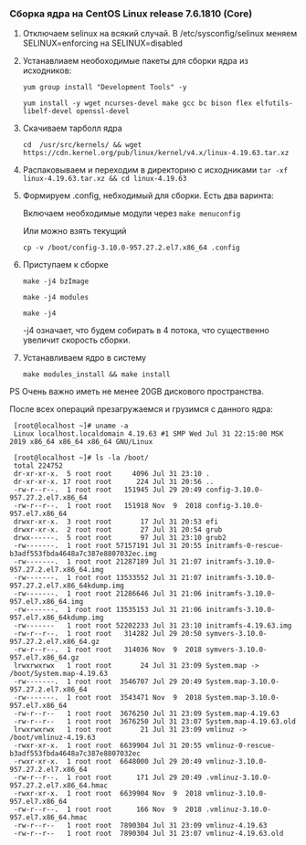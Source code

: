 ### Сборка ядра на CentOS Linux release 7.6.1810 (Core)

1. Отключаем selinux на всякий случай.
В /etc/sysconfig/selinux меняем SELINUX=enforcing на SELINUX=disabled
2. Устанавлиаем необоходимые пакеты для сборки ядра из исходников:

    `yum group install "Development Tools" -y`

    `yum install -y wget ncurses-devel make gcc bc bison flex elfutils-libelf-devel openssl-devel`

3. Скачиваем тарболл ядра

    `cd  /usr/src/kernels/ && wget https://cdn.kernel.org/pub/linux/kernel/v4.x/linux-4.19.63.tar.xz`
    
4. Распаковываем и переходим в директорию с исходниками
    `tar -xf linux-4.19.63.tar.xz && cd linux-4.19.63`
   
5. Формируем .config,  небходимый для сборки. Есть два варинта:

    Включаем необходимые модули через    `make menuconfig`
    
    Или можно взять текущий 

    `cp -v /boot/config-3.10.0-957.27.2.el7.x86_64 .config`

 6. Приступаем к сборке
 
    `make -j4 bzImage`
 
    `make -j4 modules`

    `make -j4`

    -j4 означает, что будем собирать в 4 потока, что существенно увеличит скорость сборки.

7. Устанавливаем ядро в систему

    `make modules_install && make install`
    

PS Очень важно иметь не менее 20GB дискового пространства.

После всех операций презагружаемся и грузимся с данного ядра:

     [root@localhost ~]# uname -a
     Linux localhost.localdomain 4.19.63 #1 SMP Wed Jul 31 22:15:00 MSK 2019 x86_64 x86_64 x86_64 GNU/Linux

     [root@localhost ~]# ls -la /boot/
     total 224752
     dr-xr-xr-x.  5 root root     4096 Jul 31 23:10 .
     dr-xr-xr-x. 17 root root      224 Jul 31 20:56 ..
     -rw-r--r--.  1 root root   151945 Jul 29 20:49 config-3.10.0-957.27.2.el7.x86_64
     -rw-r--r--.  1 root root   151918 Nov  9  2018 config-3.10.0-957.el7.x86_64
     drwxr-xr-x.  3 root root       17 Jul 31 20:53 efi
     drwxr-xr-x.  2 root root       27 Jul 31 20:54 grub
     drwx------.  5 root root       97 Jul 31 23:10 grub2
     -rw-------.  1 root root 57157191 Jul 31 20:55 initramfs-0-rescue-b3adf553fbda4648a7c387e8807032ec.img
     -rw-------.  1 root root 21287189 Jul 31 21:07 initramfs-3.10.0-957.27.2.el7.x86_64.img
     -rw-------.  1 root root 13533552 Jul 31 21:07 initramfs-3.10.0-957.27.2.el7.x86_64kdump.img
     -rw-------.  1 root root 21286646 Jul 31 21:06 initramfs-3.10.0-957.el7.x86_64.img
     -rw-------.  1 root root 13535153 Jul 31 21:06 initramfs-3.10.0-957.el7.x86_64kdump.img
     -rw-------   1 root root 52202233 Jul 31 23:10 initramfs-4.19.63.img
     -rw-r--r--.  1 root root   314282 Jul 29 20:50 symvers-3.10.0-957.27.2.el7.x86_64.gz
     -rw-r--r--.  1 root root   314036 Nov  9  2018 symvers-3.10.0-957.el7.x86_64.gz
     lrwxrwxrwx   1 root root       24 Jul 31 23:09 System.map -> /boot/System.map-4.19.63
     -rw-------.  1 root root  3546707 Jul 29 20:49 System.map-3.10.0-957.27.2.el7.x86_64
     -rw-------.  1 root root  3543471 Nov  9  2018 System.map-3.10.0-957.el7.x86_64
     -rw-r--r--   1 root root  3676250 Jul 31 23:09 System.map-4.19.63
     -rw-r--r--   1 root root  3676250 Jul 31 23:07 System.map-4.19.63.old
     lrwxrwxrwx   1 root root       21 Jul 31 23:09 vmlinuz -> /boot/vmlinuz-4.19.63
     -rwxr-xr-x.  1 root root  6639904 Jul 31 20:55 vmlinuz-0-rescue-b3adf553fbda4648a7c387e8807032ec
     -rwxr-xr-x.  1 root root  6648000 Jul 29 20:49 vmlinuz-3.10.0-957.27.2.el7.x86_64
     -rw-r--r--.  1 root root      171 Jul 29 20:49 .vmlinuz-3.10.0-957.27.2.el7.x86_64.hmac
     -rwxr-xr-x.  1 root root  6639904 Nov  9  2018 vmlinuz-3.10.0-957.el7.x86_64
     -rw-r--r--.  1 root root      166 Nov  9  2018 .vmlinuz-3.10.0-957.el7.x86_64.hmac
     -rw-r--r--   1 root root  7890304 Jul 31 23:09 vmlinuz-4.19.63
     -rw-r--r--   1 root root  7890304 Jul 31 23:07 vmlinuz-4.19.63.old
